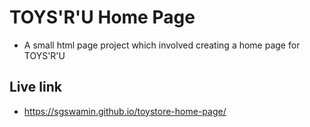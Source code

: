 # TOYS'R'U Home Page

* A small html page project which involved creating a home page for TOYS'R'U

## Live link

* https://sgswamin.github.io/toystore-home-page/
